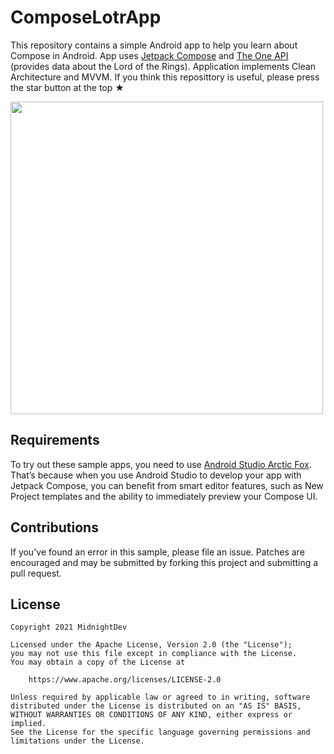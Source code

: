 # ComposeLotrApp
This repository contains a simple Android app to help you learn about Compose in Android. App uses [Jetpack Compose](https://developer.android.com/jetpack/compose) and [The One API](https://the-one-api.dev/) (provides data about the Lord of the Rings). Application implements Clean Architecture and MVVM. If you think this reposittory is useful, please press the star button at the top ★

<img src="https://media.giphy.com/media/KU2yaZ11VfldHGBvXA/giphy.gif" width="500">

## Requirements
To try out these sample apps, you need to use [Android Studio Arctic Fox](https://developer.android.com/studio). That’s because when you use Android Studio to develop your app with Jetpack Compose, you can benefit from smart editor features, such as New Project templates and the ability to immediately preview your Compose UI.

## Contributions

If you've found an error in this sample, please file an issue. Patches are encouraged and may be submitted by forking this project and
submitting a pull request.

## License

```
Copyright 2021 MidnightDev

Licensed under the Apache License, Version 2.0 (the "License");
you may not use this file except in compliance with the License.
You may obtain a copy of the License at

    https://www.apache.org/licenses/LICENSE-2.0

Unless required by applicable law or agreed to in writing, software
distributed under the License is distributed on an "AS IS" BASIS,
WITHOUT WARRANTIES OR CONDITIONS OF ANY KIND, either express or implied.
See the License for the specific language governing permissions and
limitations under the License.
```
